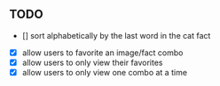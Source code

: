 ## TODO 

- [] sort alphabetically by the last word in the cat fact
- [x] allow users to favorite an image/fact combo
- [x] allow users to only view their favorites
- [x] allow users to only view one combo at a time